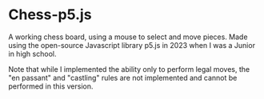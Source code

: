 # Chess-p5.js
A working chess board, using a mouse to select and move pieces. Made using the open-source Javascript library p5.js in 2023 when I was a Junior in high school.

Note that while I implemented the ability only to perform legal moves, the "en passant" and "castling" rules are not implemented and cannot be performed in this version.
